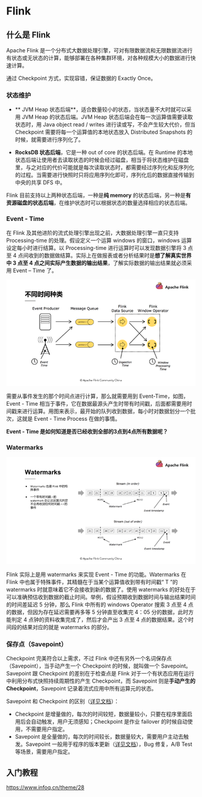 # Flink

## 什么是 Flink

Apache Flink 是一个分布式大数据处理引擎，可对有限数据流和无限数据流进行有状态或无状态的计算，能够部署在各种集群环境，对各种规模大小的数据进行快速计算。

通过 Checkpoint 方式，实现容错，保证数据的 Exactly Once。

### 状态维护

- ** JVM Heap 状态后端**，适合数量较小的状态，当状态量不大时就可以采用 JVM Heap 的状态后端。JVM Heap 状态后端会在每一次运算值需要读取状态时，用 Java object read / writes 进行读或写，不会产生较大代价，但当 Checkpoint 需要将每一个运算值的本地状态放入 Distributed Snapshots 的时候，就需要进行序列化了。

- **RocksDB 状态后端**，它是一种 out of core 的状态后端。在 Runtime 的本地状态后端让使用者去读取状态的时候会经过磁盘，相当于将状态维护在磁盘里，与之对应的代价可能就是每次读取状态时，都需要经过序列化和反序列化的过程。当需要进行快照时只将应用序列化即可，序列化后的数据直接传输到中央的共享 DFS 中。

Flink 目前支持以上两种状态后端，一种是**纯 memory** 的状态后端，另一种是**有资源磁盘的状态后端**，在维护状态时可以根据状态的数量选择相应的状态后端。

### Event - Time

在 Flink 及其他进阶的流式处理引擎出现之前，大数据处理引擎一直只支持 Processing-time 的处理。假设定义一个运算 windows 的窗口，windows 运算设定每小时进行结算。以 Processing-time 进行运算时可以发现数据引擎将 3 点至 4 点间收到的数据做结算。实际上在做报表或者分析结果时是**想了解真实世界中 3 点至 4 点之间实际产生数据的输出结果**，了解实际数据的输出结果就必须采用 Event – Time 了。

![Apache Flink零基础入门（一）：基础概念解析](assets/98ceaad0700d02114b89403a2585f8e1.png)

需要从事件发生的那个时间点进行计算，那么就需要用到 Event-Time，如图，Event - Time 相当于事件，它在数据最源头产生时带有时间戳，后面都需要用时间戳来进行运算。用图来表示，最开始的队列收到数据，每小时对数据划分一个批次，这就是 Event - Time Process 在做的事情。

**Event - Time 是如何知道是否已经收到全部的3点到4点所有数据呢？**

### Watermarks

![Apache Flink零基础入门（一）：基础概念解析](assets/937854e0daa872fbc3417cd2729cc1cb.png)

Flink 实际上是用 watermarks 来实现 Event - Time 的功能。Watermarks 在 Flink 中也属于特殊事件，其精髓在于当某个运算值收到带有时间戳“ T ”的 watermarks 时就意味着它不会接收到新的数据了。使用 watermarks 的好处在于可以准确预估收到数据的截止时间。举例，假设预期收到数据时间与输出结果时间的时间差延迟 5 分钟，那么 Flink 中所有的 windows Operator 搜索 3 点至 4 点的数据，但因为存在延迟需要再多等 5 分钟直至收集完 4：05 分的数据，此时方能判定 4 点钟的资料收集完成了，然后才会产出 3 点至 4 点的数据结果。这个时间段的结果对应的就是 watermarks 的部分。

### 保存点（Savepoint）

Checkpoint 完美符合以上需求，不过 Flink 中还有另外一个名词保存点（Savepoint），当手动产生一个 Checkpoint 的时候，就叫做一个 Savepoint。Savepoint 跟 Checkpoint 的差别在于检查点是 Flink 对于一个有状态应用在运行中利用分布式快照持续周期性的产生 Checkpoint，而 Savepoint 则是**手动产生的 Checkpoint**，Savepoint 记录着流式应用中所有运算元的状态。

Savepoint 和 Checkpoint 的区别（[详见文档](https://www.ververica.com/blog/differences-between-savepoints-and-checkpoints-in-flink)）：

- Checkpoint 是增量做的，每次的时间较短，数据量较小，只要在程序里面启用后会自动触发，用户无须感知；Checkpoint 是作业 failover 的时候自动使用，不需要用户指定。
- Savepoint 是全量做的，每次的时间较长，数据量较大，需要用户主动去触发。Savepoint 一般用于程序的版本更新（[详见文档](https://ci.apache.org/projects/flink/flink-docs-stable/ops/upgrading.html#step-1-take-a-savepoint-in-the-old-flink-version)），Bug 修复，A/B Test 等场景，需要用户指定。

## 入门教程

https://www.infoq.cn/theme/28

